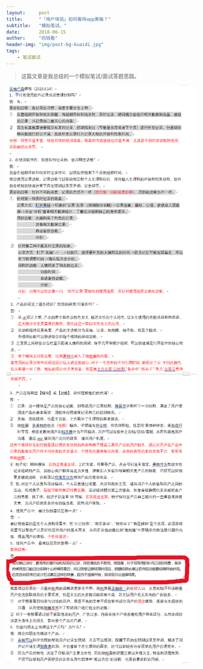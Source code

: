 ```yaml
---
layout:     post
title:      "「用户体验」如何看待app美柚？"
subtitle:   "模拟笔试。"
date:       2018-06-15
author:     "向钱看"
header-img: "img/post-bg-kuaidi.jpg"
tags:
    - 笔试面试
---
```


> 这篇文章是我总结的一个模拟笔试/面试答题思路。


![美柚一](/img/in-post/meiyou.png)
![美柚二](/img/in-post/meiyous.png)
![美柚三](/img/in-post/meiyoum.png)
![美柚四](/img/in-post/meiyoul.png)
